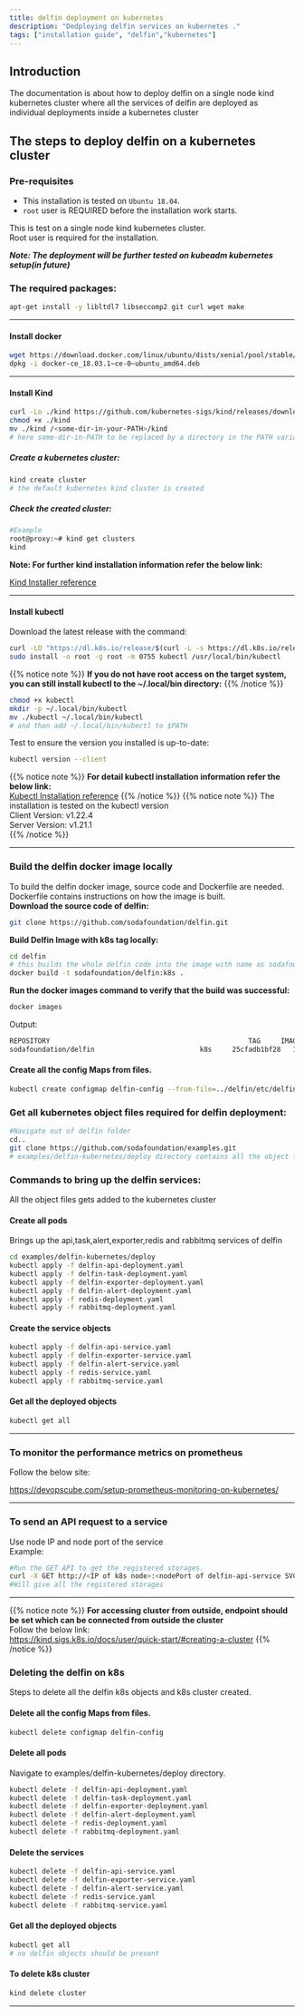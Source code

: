 ```yaml
---
title: delfin deployment on kubernetes
description: "Dedploying delfin services on kubernetes ."
tags: ["installation guide", "delfin","kubernetes"] 
---
```


## Introduction
The documentation is about how to deploy delfin on a single node kind kubernetes cluster where all the services of delfin are deployed as individual deployments inside a kubernetes cluster

## The steps to deploy delfin on a kubernetes cluster 

### Pre-requisites
- This  installation is tested on `Ubuntu 18.04`.
- `root` user is REQUIRED before the installation work starts.

This is test on a single node kind kubernetes cluster.<br />
Root user is required for the installation.

**_Note: The deployment  will be further tested on kubeadm kubernetes setup(in future)_**

### The required packages:
```bash
apt-get install -y libltdl7 libseccomp2 git curl wget make
```
---

#### Install docker

```bash
wget https://download.docker.com/linux/ubuntu/dists/xenial/pool/stable/amd64/docker-ce_18.03.1~ce-0~ubuntu_amd64.deb
dpkg -i docker-ce_18.03.1~ce-0~ubuntu_amd64.deb 
```
---

#### Install Kind

```bash
curl -Lo ./kind https://github.com/kubernetes-sigs/kind/releases/download/v0.11.1/kind-linux-amd64
chmod +x ./kind
mv ./kind /<some-dir-in-your-PATH>/kind
# here some-dir-in-PATH to be replaced by a directory in the PATH variable
```
##### Create a kubernetes cluster:
```bash
kind create cluster
# the default kubernetes kind cluster is created
```
##### Check the created cluster:
```bash
#Example
root@proxy:~# kind get clusters
kind
```
**Note:
For further kind installation information refer the below link:**

[Kind Installer reference](https://kind.sigs.k8s.io/docs/user/quick-start/#creating-a-cluster)

---

#### Install kubectl

 Download the latest release with the command:
```bash
curl -LO "https://dl.k8s.io/release/$(curl -L -s https://dl.k8s.io/release/stable.txt)/bin/linux/amd64/kubectl"
sudo install -o root -g root -m 0755 kubectl /usr/local/bin/kubectl
```
{{% notice note %}}
**If you do not have root access on the target system, you can still install kubectl to the ~/.local/bin directory:**
{{% /notice %}}

```bash
chmod +x kubectl
mkdir -p ~/.local/bin/kubectl
mv ./kubectl ~/.local/bin/kubectl
# and then add ~/.local/bin/kubectl to $PATH
```
Test to ensure the version you installed is up-to-date:
```bash
kubectl version --client
```
{{% notice note %}}
**For detail kubectl installation information refer the below link:**<br />
[Kubectl Installation reference](https://kubernetes.io/docs/tasks/tools/install-kubectl-linux/)
{{% /notice %}}
{{% notice note %}}
The installation is tested on the kubectl version <br />
Client Version: v1.22.4 <br />
Server Version: v1.21.1 <br />
{{% /notice %}}

---

### Build the delfin docker image locally
To build the delfin docker image, source code and  Dockerfile are needed. Dockerfile contains instructions on how the image is built.<br />
**Download the source code of delfin:**
```bash
git clone https://github.com/sodafoundation/delfin.git
```

**Build Delfin Image with k8s tag locally:**
```bash
cd delfin
# this builds the whole delfin code into the image with name as sodafoundation/delfin with tag as k8s and saves into local environment
docker build -t sodafoundation/delfin:k8s .
```

**Run the docker images command to verify that the build was successful:**
```bash
docker images
```
Output:
```bash
REPOSITORY                                                 TAG     IMAGE ID       CREATED          SIZE
sodafoundation/delfin    			           k8s     25cfadb1bf28   10 seconds ago   652 MB
```
#### Create all the config Maps from files.
```bash
kubectl create configmap delfin-config --from-file=../delfin/etc/delfin/
```

### Get all kubernetes object files required for delfin deployment:
```bash
#Navigate out of delfin folder
cd..
git clone https://github.com/sodafoundation/examples.git
# examples/delfin-kubernetes/deploy directory contains all the object files of delfin k8s delpoyment
```
### Commands to bring up the delfin services:
All the object files gets added to the kubernetes cluster<br />

#### Create all pods
Brings up the api,task,alert,exporter,redis and rabbitmq services of delfin

```bash
cd examples/delfin-kubernetes/deploy 
kubectl apply -f delfin-api-deployment.yaml
kubectl apply -f delfin-task-deployment.yaml
kubectl apply -f delfin-exporter-deployment.yaml
kubectl apply -f delfin-alert-deployment.yaml
kubectl apply -f redis-deployment.yaml
kubectl apply -f rabbitmq-deployment.yaml
```
#### Create the service objects
```bash
kubectl apply -f delfin-api-service.yaml
kubectl apply -f delfin-exporter-service.yaml
kubectl apply -f delfin-alert-service.yaml
kubectl apply -f redis-service.yaml
kubectl apply -f rabbitmq-service.yaml
```
#### Get all the deployed objects
```bash
kubectl get all
```
---

### To monitor the performance metrics on prometheus
Follow the below site:

https://devopscube.com/setup-prometheus-monitoring-on-kubernetes/

---

### To send an API request to a service
Use node IP and node port of the service<br />
Example:
```bash
#Run the GET API to get the registered storages.
curl -X GET http://<IP of k8s node>:<nodePort of delfin-api-service SVC>/v1/storages
#Will give all the registered storages
```
---

{{% notice note %}}
**For accessing cluster from outside, endpoint should be set which can be connected from outside the cluster**<br />
Follow the below link:<br />
https://kind.sigs.k8s.io/docs/user/quick-start/#creating-a-cluster
{{% /notice %}}

### Deleting the delfin on k8s
Steps to delete all the delfin k8s objects and k8s cluster created.
#### Delete all the config Maps from files.
```bash
kubectl delete configmap delfin-config
```
#### Delete all pods 
Navigate to examples/delfin-kubernetes/deploy directory.
```bash
kubectl delete -f delfin-api-deployment.yaml
kubectl delete -f delfin-task-deployment.yaml
kubectl delete -f delfin-exporter-deployment.yaml
kubectl delete -f delfin-alert-deployment.yaml
kubectl delete -f redis-deployment.yaml
kubectl delete -f rabbitmq-deployment.yaml
```
#### Delete the services
```bash
kubectl delete -f delfin-api-service.yaml
kubectl delete -f delfin-exporter-service.yaml
kubectl delete -f delfin-alert-service.yaml
kubectl delete -f redis-service.yaml
kubectl delete -f rabbitmq-service.yaml
```
#### Get all the deployed objects
```bash
kubectl get all
# no delfin objects should be present
```
#### To delete k8s cluster
```bash
kind delete cluster
```
---

